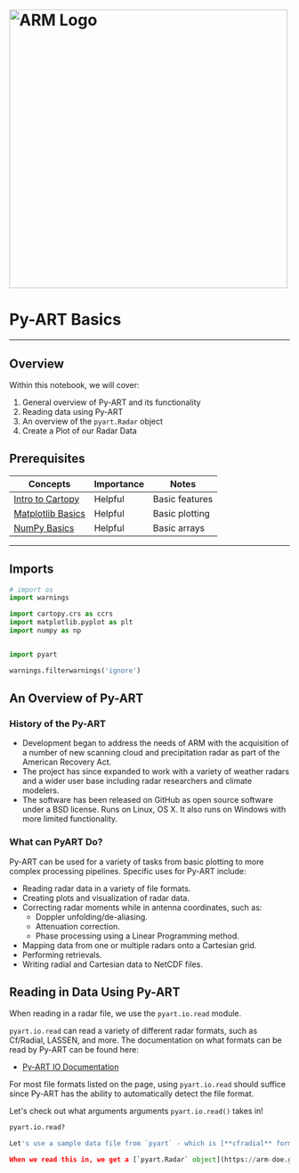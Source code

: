 # <img src="https://raw.githubusercontent.com/ProjectPythiaCookbooks/radar-cookbook/main/thumbnail.png" width=500 alt="ARM Logo"></img>
# Py-ART Basics
---
## Overview
   
Within this notebook, we will cover:

1. General overview of Py-ART and its functionality
1. Reading data using Py-ART
1. An overview of the `pyart.Radar` object
1. Create a Plot of our Radar Data

## Prerequisites
| Concepts | Importance | Notes |
| --- | --- | --- |
| [Intro to Cartopy](https://foundations.projectpythia.org/core/cartopy/cartopy.html) | Helpful | Basic features |
| [Matplotlib Basics](https://foundations.projectpythia.org/core/matplotlib/matplotlib-basics.html) | Helpful | Basic plotting |
| [NumPy Basics](https://foundations.projectpythia.org/core/numpy/numpy-basics.html) | Helpful | Basic arrays |

---

## Imports
```python
# import os
import warnings

import cartopy.crs as ccrs
import matplotlib.pyplot as plt
import numpy as np


import pyart

warnings.filterwarnings('ignore')
```
## An Overview of Py-ART

### History of the Py-ART

 * Development began to address the needs of ARM with the acquisition of a number of
   new scanning cloud and precipitation radar as part of the American Recovery Act.
 * The project has since expanded to work with a variety of weather radars and a wider user
   base including radar researchers and climate modelers.
 * The software has been released on GitHub as open source software under a BSD license.
   Runs on Linux, OS X. It also runs on Windows with more limited functionality.

### What can PyART Do?

Py-ART can be used for a variety of tasks from basic plotting to more complex
processing pipelines. Specific uses for Py-ART include:

 * Reading radar data in a variety of file formats.
 * Creating plots and visualization of radar data.
 * Correcting radar moments while in antenna coordinates, such as:
    * Doppler unfolding/de-aliasing.
    * Attenuation correction.
    * Phase processing using a Linear Programming method.
 * Mapping data from one or multiple radars onto a Cartesian grid.
 * Performing retrievals.
 * Writing radial and Cartesian data to NetCDF files.

## Reading in Data Using Py-ART

When reading in a radar file, we use the `pyart.io.read` module.

`pyart.io.read` can read a variety of different radar formats, such as Cf/Radial, LASSEN, and more. 
The documentation on what formats can be read by Py-ART can be found here:

* [Py-ART IO Documentation](https://arm-doe.github.io/pyart/API/generated/pyart.io.html)

For most file formats listed on the page, using `pyart.io.read` should suffice since Py-ART has the ability to automatically detect the file format.

Let's check out what arguments arguments `pyart.io.read()` takes in!

```python
pyart.io.read?
```
```python
Let's use a sample data file from `pyart` - which is [**cfradial** format](https://github.com/NCAR/CfRadial).

When we read this in, we get a [`pyart.Radar` object](https://arm-doe.github.io/pyart/API/generated/pyart.core.Radar.html#pyart.core.Radar)!
```

